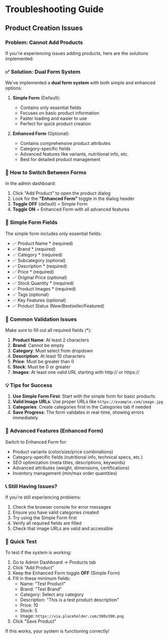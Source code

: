 # Troubleshooting Guide

## Product Creation Issues

### Problem: Cannot Add Products
If you're experiencing issues adding products, here are the solutions implemented:

### ✅ **Solution: Dual Form System**

We've implemented a **dual form system** with both simple and enhanced options:

1. **Simple Form** (Default): 
   - Contains only essential fields
   - Focuses on basic product information
   - Faster loading and easier to use
   - Perfect for quick product creation

2. **Enhanced Form** (Optional):
   - Contains comprehensive product attributes
   - Category-specific fields
   - Advanced features like variants, nutritional info, etc.
   - Best for detailed product management

### 🔄 **How to Switch Between Forms**

In the admin dashboard:
1. Click "Add Product" to open the product dialog
2. Look for the **"Enhanced Form"** toggle in the dialog header
3. **Toggle OFF** (default) = Simple Form
4. **Toggle ON** = Enhanced Form with all advanced features

### 📝 **Simple Form Fields**

The simple form includes only essential fields:
- ✅ Product Name * (required)
- ✅ Brand * (required) 
- ✅ Category * (required)
- ✅ Subcategory (optional)
- ✅ Description * (required)
- ✅ Price * (required)
- ✅ Original Price (optional)
- ✅ Stock Quantity * (required)
- ✅ Product Images * (required)
- ✅ Tags (optional)
- ✅ Key Features (optional)
- ✅ Product Status (New/Bestseller/Featured)

### 🚨 **Common Validation Issues**

Make sure to fill out all required fields (*):
1. **Product Name**: At least 2 characters
2. **Brand**: Cannot be empty
3. **Category**: Must select from dropdown
4. **Description**: At least 10 characters
5. **Price**: Must be greater than 0
6. **Stock**: Must be 0 or greater
7. **Images**: At least one valid URL starting with http:// or https://

### 💡 **Tips for Success**

1. **Use Simple Form First**: Start with the simple form for basic products
2. **Valid Image URLs**: Use proper URLs like `https://example.com/image.jpg`
3. **Categories**: Create categories first in the Categories tab if needed
4. **Save Progress**: The form validates in real-time, showing errors immediately

### 🔧 **Advanced Features (Enhanced Form)**

Switch to Enhanced Form for:
- Product variants (color/size/price combinations)
- Category-specific fields (nutritional info, technical specs, etc.)
- SEO optimization (meta titles, descriptions, keywords)
- Advanced attributes (weight, dimensions, certifications)
- Inventory management (min/max order quantities)

### 📞 **Still Having Issues?**

If you're still experiencing problems:
1. Check the browser console for error messages
2. Ensure you have valid categories created
3. Try using the Simple Form first
4. Verify all required fields are filled
5. Check that image URLs are valid and accessible

### 🎯 **Quick Test**

To test if the system is working:
1. Go to Admin Dashboard → Products tab
2. Click "Add Product"
3. Keep the Enhanced Form toggle **OFF** (Simple Form)
4. Fill in these minimum fields:
   - Name: "Test Product"
   - Brand: "Test Brand" 
   - Category: Select any category
   - Description: "This is a test product description"
   - Price: 10
   - Stock: 5
   - Image: `https://via.placeholder.com/300x300.png`
5. Click "Save Product"

If this works, your system is functioning correctly!